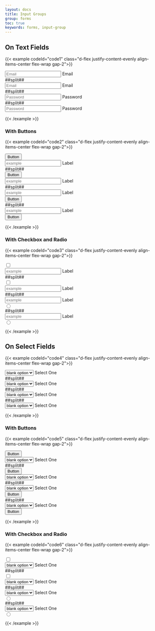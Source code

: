 ```yaml
---
layout: docs
title: Input Groups
group: forms
toc: true
keywords: forms, input-group
---
```


## On Text Fields

{{< example codeId="code1" class="d-flex justify-content-evenly align-items-center flex-wrap gap-2">}}

<div class="input-group flex-nowrap">
  <span class="input-group-text">
    <i class="bi bi-person-circle"></i>
  </span>
  <div class="form-floating">
    <input type="email" class="form-control" id="email"
           placeholder="Email" autocomplete="off">
    <label for="email">Email</label>
  </div>
</div>
##split##
<div class="input-group flex-nowrap">
  <span class="input-group-text">
    <i class="bi bi-person-circle"></i>
  </span>
  <div class="form-floating form-floating-outlined">
    <input type="email" class="form-control" id="email-outline"
           placeholder="Email" autocomplete="off">
    <label for="email-outline">Email</label>
  </div>
</div>
##split##
<div class="input-group flex-nowrap">
  <div class="form-floating">
    <input type="password" class="form-control" id="password"
           placeholder="Password" autocomplete="off">
    <label for="password">Password</label>
  </div>
  <span class="input-group-text">
    <i class="bi bi-keyboard-fill"></i>
  </span>
</div>
##split##
<div class="input-group flex-nowrap">
  <div class="form-floating form-floating-outlined">
    <input type="password" class="form-control" id="password-outline"
           placeholder="Password" autocomplete="off">
    <label for="password-outline">Password</label>
  </div>
  <span class="input-group-text">
    <i class="bi bi-keyboard-fill"></i>
  </span>
</div>
        
{{< /example >}}

### With Buttons
{{< example codeId="code2" class="d-flex justify-content-evenly align-items-center flex-wrap gap-2">}}

<div class="input-group flex-nowrap">
  <button class="btn btn-secondary" type="button">Button</button>
  <div class="form-floating">
    <input type="text" class="form-control" id="example-1"
           placeholder="example" autocomplete="off">
    <label for="example-1">Label</label>
  </div>
</div>
##split##
<div class="input-group flex-nowrap">
  <button class="btn btn-secondary" type="button">Button</button>
  <div class="form-floating form-floating-outlined">
    <input type="text" class="form-control" id="example-2"
           placeholder="example" autocomplete="off">
    <label for="example-2">Label</label>
  </div>
</div>
##split##
<div class="input-group flex-nowrap">
  <div class="form-floating">
    <input type="text" class="form-control" id="example-3"
           placeholder="example" autocomplete="off">
    <label for="example-3">Label</label>
  </div>
  <button class="btn btn-secondary" type="button">Button</button>
</div>
##split##
<div class="input-group flex-nowrap">
  <div class="form-floating form-floating-outlined">
    <input type="text" class="form-control" id="example-4"
           placeholder="example" autocomplete="off">
    <label for="example-4">Label</label>
  </div>
  <button class="btn btn-secondary" type="button">Button</button>
</div>
        
{{< /example >}}

### With Checkbox and Radio
{{< example codeId="code3" class="d-flex justify-content-evenly align-items-center flex-wrap gap-2">}}

<div class="input-group flex-nowrap">
  <span class="input-group-text">
    <input class="form-check-input mt-0" type="checkbox">
  </span>
  <div class="form-floating">
    <input type="text" class="form-control" id="example-5"
           placeholder="example" autocomplete="off">
    <label for="example-5">Label</label>
  </div>
</div>
##split##
<div class="input-group flex-nowrap">
  <span class="input-group-text">
    <input class="form-check-input mt-0" type="checkbox">
  </span>
  <div class="form-floating form-floating-outlined">
    <input type="text" class="form-control" id="example-6"
           placeholder="example" autocomplete="off">
    <label for="example-6">Label</label>
  </div>
</div>
##split##
<div class="input-group flex-nowrap">
  <div class="form-floating">
    <input type="text" class="form-control" id="example-7"
           placeholder="example" autocomplete="off">
    <label for="example-7">Label</label>
  </div>
  <span class="input-group-text">
    <input class="form-check-input mt-0" type="radio">
  </span>
</div>
##split##
<div class="input-group flex-nowrap">
  <div class="form-floating form-floating-outlined">
    <input type="text" class="form-control" id="example-8"
           placeholder="example" autocomplete="off">
    <label for="example-8">Label</label>
  </div>
  <span class="input-group-text">
    <input class="form-check-input mt-0" type="radio">
  </span>
</div>
        
{{< /example >}}

## On Select Fields

{{< example codeId="code4" class="d-flex justify-content-evenly align-items-center flex-wrap gap-2">}}

<div class="input-group flex-nowrap">
  <span class="input-group-text">
    <i class="bi bi-person-circle"></i>
  </span>
  <div class="form-floating">
    <select class="form-select">
      <option value="" label="blank option"></option>
      <option value="1">Option 1</option>
      <option value="2">Option 2</option>
      <option value="3">Option 3</option>
      <option value="4">Option 4</option>
    </select>
    <label>Select One</label>
  </div>
</div>
##split##
<div class="input-group flex-nowrap">
  <span class="input-group-text">
    <i class="bi bi-person-circle"></i>
  </span>
  <div class="form-floating form-floating-outlined">
    <select class="form-select">
      <option value="" label="blank option"></option>
      <option value="1">Option 1</option>
      <option value="2">Option 2</option>
      <option value="3">Option 3</option>
      <option value="4">Option 4</option>
    </select>
    <label>Select One</label>
  </div>
</div>
##split##
<div class="input-group flex-nowrap">
  <div class="form-floating">
    <select class="form-select">
      <option value="" label="blank option"></option>
      <option value="1">Option 1</option>
      <option value="2">Option 2</option>
      <option value="3">Option 3</option>
      <option value="4">Option 4</option>
    </select>
    <label>Select One</label>
  </div>
  <span class="input-group-text">
    <i class="bi bi-keyboard-fill"></i>
  </span>
</div>
##split##
<div class="input-group flex-nowrap">
  <div class="form-floating form-floating-outlined">
    <select class="form-select">
      <option value="" label="blank option"></option>
      <option value="1">Option 1</option>
      <option value="2">Option 2</option>
      <option value="3">Option 3</option>
      <option value="4">Option 4</option>
    </select>
    <label>Select One</label>
  </div>
  <span class="input-group-text">
    <i class="bi bi-keyboard-fill"></i>
  </span>
</div>
        
{{< /example >}}

### With Buttons
{{< example codeId="code5" class="d-flex justify-content-evenly align-items-center flex-wrap gap-2">}}

<div class="input-group flex-nowrap">
  <button class="btn btn-secondary" type="button">Button</button>
  <div class="form-floating">
    <select class="form-select">
      <option value="" label="blank option"></option>
      <option value="1">Option 1</option>
      <option value="2">Option 2</option>
      <option value="3">Option 3</option>
      <option value="4">Option 4</option>
    </select>
    <label>Select One</label>
  </div>
</div>
##split##
<div class="input-group flex-nowrap">
  <button class="btn btn-secondary" type="button">Button</button>
  <div class="form-floating form-floating-outlined">
    <select class="form-select">
      <option value="" label="blank option"></option>
      <option value="1">Option 1</option>
      <option value="2">Option 2</option>
      <option value="3">Option 3</option>
      <option value="4">Option 4</option>
    </select>
    <label>Select One</label>
  </div>
</div>
##split##
<div class="input-group flex-nowrap">
  <div class="form-floating">
    <select class="form-select">
      <option value="" label="blank option"></option>
      <option value="1">Option 1</option>
      <option value="2">Option 2</option>
      <option value="3">Option 3</option>
      <option value="4">Option 4</option>
    </select>
    <label>Select One</label>
  </div>
  <button class="btn btn-secondary" type="button">Button</button>
</div>
##split##
<div class="input-group flex-nowrap">
  <div class="form-floating form-floating-outlined">
    <select class="form-select">
      <option value="" label="blank option"></option>
      <option value="1">Option 1</option>
      <option value="2">Option 2</option>
      <option value="3">Option 3</option>
      <option value="4">Option 4</option>
    </select>
    <label>Select One</label>
  </div>
  <button class="btn btn-secondary" type="button">Button</button>
</div>
        
{{< /example >}}

### With Checkbox and Radio
{{< example codeId="code6" class="d-flex justify-content-evenly align-items-center flex-wrap gap-2">}}

<div class="input-group flex-nowrap">
  <span class="input-group-text">
    <input class="form-check-input mt-0" type="checkbox">
  </span>
  <div class="form-floating">
    <select class="form-select">
      <option value="" label="blank option"></option>
      <option value="1">Option 1</option>
      <option value="2">Option 2</option>
      <option value="3">Option 3</option>
      <option value="4">Option 4</option>
    </select>
    <label>Select One</label>
  </div>
</div>
##split##
<div class="input-group flex-nowrap">
  <span class="input-group-text">
    <input class="form-check-input mt-0" type="checkbox">
  </span>
  <div class="form-floating form-floating-outlined">
    <select class="form-select">
      <option value="" label="blank option"></option>
      <option value="1">Option 1</option>
      <option value="2">Option 2</option>
      <option value="3">Option 3</option>
      <option value="4">Option 4</option>
    </select>
    <label>Select One</label>
  </div>
</div>
##split##
<div class="input-group flex-nowrap">
  <div class="form-floating">
    <select class="form-select">
      <option value="" label="blank option"></option>
      <option value="1">Option 1</option>
      <option value="2">Option 2</option>
      <option value="3">Option 3</option>
      <option value="4">Option 4</option>
    </select>
    <label>Select One</label>
  </div>
  <span class="input-group-text">
    <input class="form-check-input mt-0" type="radio">
  </span>
</div>
##split##
<div class="input-group flex-nowrap">
  <div class="form-floating form-floating-outlined">
    <select class="form-select">
      <option value="" label="blank option"></option>
      <option value="1">Option 1</option>
      <option value="2">Option 2</option>
      <option value="3">Option 3</option>
      <option value="4">Option 4</option>
    </select>
    <label>Select One</label>
  </div>
  <span class="input-group-text">
    <input class="form-check-input mt-0" type="radio">
  </span>
</div>
        
{{< /example >}}
